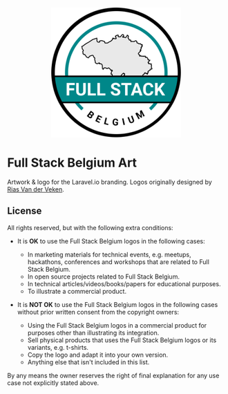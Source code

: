 <p align="center">
    <img src="https://github.com/fullstackbelgium/art/blob/main/Belgium/full-stack-belgium.svg" width="300" />
</p>

# Full Stack Belgium Art

Artwork & logo for the Laravel.io branding. Logos originally designed by [Rias Van der Veken](https://twitter.com/riasvdv).

## License

All rights reserved, but with the following extra conditions:

- It is **OK** to use the Full Stack Belgium logos in the following cases:
    - In marketing materials for technical events, e.g. meetups, hackathons, conferences and workshops that are related to Full Stack Belgium.
    - In open source projects related to Full Stack Belgium.
    - In technical articles/videos/books/papers for educational purposes.
    - To illustrate a commercial product.

- It is **NOT OK** to use the Full Stack Belgium logos in the following cases without prior written consent from the copyright owners:
    - Using the Full Stack Belgium logos in a commercial product for purposes other than illustrating its integration.
    - Sell physical products that uses the Full Stack Belgium logos or its variants, e.g. t-shirts.
    - Copy the logo and adapt it into your own version.
    - Anything else that isn't included in this list.

By any means the owner reserves the right of final explanation for any use case not explicitly stated above.

